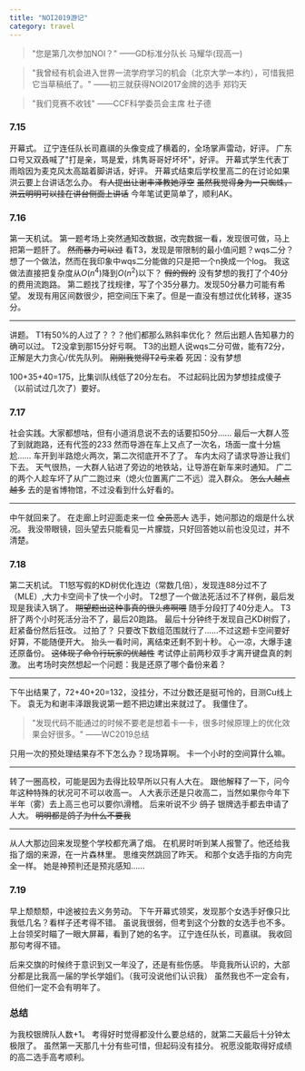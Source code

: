 ```yaml
---
title: "NOI2019游记"
category: travel
---
```


>"您是第几次参加NOI？"
——GD标准分队长 马耀华(现高一)

>"我曾经有机会进入世界一流学府学习的机会（北京大学一本约），可惜我把它当草稿纸了。"
——初三就获得NOI2017金牌的选手 郑钧天

>"我们竞赛不收钱"
——CCF科学委员会主席 杜子德


### 7.15

开幕式。
辽宁连任队长司嘉祺的头像变成了横着的，全场掌声雷动，好评。
广东口号又双叒喊了"打是亲，骂是爱，炜隽哥哥好坏坏"，好评。
开幕式学生代表丁雨晗因为麦克风太高踮着脚讲话，好评。
开幕式结束后学校里高二的在讨论如果洪云要上台讲话怎么办。 ~~有人提出让谢丰泽教她浮空~~
~~虽然我觉得身为一只蜘蛛，洪云明明可以挂在讲台侧面上讲话~~
今年笔试更简单了，顺利AK。

### 7.16

第一天机试。
第一题考场上突然通知改数据，改完数据一看，发现很可做，马上把第一题肝了。
~~然而暴力可以过~~
看T3，发现是带限制的最小值问题？wqs二分？
想了一个做法，然而在我印象中wqs二分能做的只是把一个n换成一个log。
我这做法直接把复杂度从$O(n^4)$降到$O(n^2)$以下？
~~假的假的~~
没有梦想的我打了个40分的费用流跑路。
第二题找了找规律，写了个35分暴力。发现50分暴力可能有希望。
发现有用区间数很少，把空间压下来了。但是一直没有想过优化转移，遂35分。

---

讲题。
T1有50%的人过了？？？他们都那么熟斜率优化？
然后出题人告知暴力的确可以过。
T2没拿到那15分好亏啊。
T3的出题人说wqs二分可做，能有72分，正解是大力贪心/优先队列。
~~刚刚我觉得T2亏来着~~
死因：没有梦想

100+35+40=175，比集训队线低了20分左右。
不过起码比因为梦想挂成傻子（以前试过几次了）要好。

### 7.17

社会实践。大家都想咕，但有小道消息说不去的话要扣50分……
最后一大群人签了到就跑路，还有代签的233
然而导游在车上又点了一次名，场面一度十分尴尬……
车开到半路熄火两次，第二次彻底开不了了。
车内太闷了请求导游让我们下去。
天气很热，一大群人钻进了旁边的地铁站，让导游在新车来时通知。
广二的两个人趁车坏了从广二跑过来（熄火位置离广二不远）混入群众。
~~怎么人越点越多~~
去的是省博物馆，不过没看到什么好看的。

---

中午就回来了。
在走廊上时迎面走来一位 ~~全员恶人~~ 选手，她问那边的烟是什么状况。
我没带眼镜，回头望去只能看见一片朦胧，只好回答她以前也没见过，并不清楚。

### 7.18

第二天机试。
T1怒写假的KD树优化连边（常数几倍），发现连88分过不了（MLE）,大力卡空间卡了快一个小时。
T2想了一个做法死活过不了样例，最后发现是我读入锅了。
~~期望题出这种事真的很头疼啊喂~~
随手分段打了40分走人。
T3肝了两个小时死活分治不了，最后20跑路。
最后十分钟终于发现自己KD树假了，赶紧备份然后狂改。
过拍了？
只要改下数组范围就行了……不过这题卡空间要好好算，不能随便开大。
抬头一看时间，离结束还剩不到十秒。
心一凉，大爆手速还原备份。 ~~这体现了命令行玩家的优越性~~
考试停止前两秒双手才离开键盘真的刺激。
出考场时突然想起一个问题：我是还原了哪个备份来着？

---

下午出结果了，72+40+20=132，没挂分，不过分数还是挺可怜的，目测Cu线上下。
袁无为和谢丰泽跟我说第一题不把边建出来就过了。
我僵住了。

>"发现代码不能通过的时候不要老是想着卡一卡，很多时候原理上的优化效果会好很多。"
——WC2019总结

只用一次的预处理结果存不下怎么办？现场算啊。
卡一个小时的空间算什么嘛。

---

转了一圈高校，可能是因为去得比较早所以只有人大在。
跟他解释了一下，问今年这种特殊的状况可不可以收高一。
人大表示还是只收高二，当然如果你今年下半年（雾）去上高三也可以要你\滑稽。
后来听说不少 ~~鸽子~~ 银牌选手都去申请了人大。
~~明明都是鸽子为什么不要我~~

---

从人大那边回来发现整个学校都充满了烟。
在机房时听到某人报警了。他还给我指了烟的来源，在一片森林里。
思维突然跳回了昨天。
和那个女选手指的方向完全一样。
她是神预判还是预兆感知……


### 7.19

早上颓颓颓，中途被拉去义务劳动。
下午开幕式领奖，发现那个女选手好像只比我低几名？看样子还考得不错。
虽说我很弱，但考到这个分数的女选手也不多。
上台领奖时瞄了一眼大屏幕，看到了她的名字。
辽宁连任队长，司嘉祺。
我收回那句考得不错。

后来交旗的时候终于意识到又一年没了，还是有些伤感。
毕竟我所认识的，大部分都是比我高一届的学长学姐们。（我可没说他们认识我）
虽然我也不一定会有，但他们一定不会有明年了。

### 总结

为我校银牌队人数+1。
考得好时觉得都没什么要总结的，就第二天最后十分钟太极限了。
虽然第一天那几十分有些可惜，但起码没有挂分。
祝愿没能取得好成绩的高二选手高考顺利。
